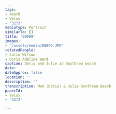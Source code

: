 ```yaml
---
tags:
- beach
- Velox
- '3273'
mediaType: Portrait
similarTo: []
title: '00099'
images:
- "/assets/media/00099.JPG"
relatedPeople:
- Julie Wilson
- Doris Adeline Ward
caption: Doris and Julie at Southsea beach
date: 
dateApprox: false
location: ''
description: ''
transcription: Mum (Doris) & Julie Southsea Beach
paperId:
- Velox
- '3273'

---
```

